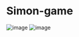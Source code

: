 # Simon-game
![image](https://github.com/Kanak10/Simon-game/assets/66711082/f4e3635c-e9bf-4c74-9274-45db64c5cb36)
![image](https://github.com/Kanak10/Simon-game/assets/66711082/5907de28-3c4b-45cf-a58b-e36c0a497da9)
